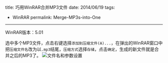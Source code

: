 title: 巧用WinRAR合并MP3文件
date: 2014/06/19
tags:
- WinRAR
permalink: Merge-MP3s-into-One
---
WinRAR版本：5.01

选中多个MP3文件，点击右键选择`添加到压缩文件(A)...`，在弹出的WinRAR窗口中把`压缩文件名`改为以`.mp3`结尾，`压缩方式`选择`存储`，点击`确定`，生成的新文件就是合并之后的MP3了。
![文件名和参数设置][1]


  [1]: https://i.imgur.com/wjsp2qn.png "文件名和参数设置"